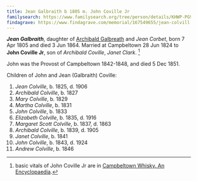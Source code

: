 ```yaml
---
title: Jean Galbraith b 1805 m. John Coville Jr
familysearch: https://www.familysearch.org/tree/person/details/KHWP-PG9
findagrave: https://www.findagrave.com/memorial/167549655/jean-colvill
---
```

***Jean Galbraith***, daughter of [Archibald Galbreath](galbreath-archibald-1760.md) and *Jean Corbet*, born 7 Apr 1805 and died 3 Jun 1864. Married at Campbeltown 28 Jun 1824 to **John Coville Jr**, son of *Archibald Coville*, *Janet Clark*. [^whisky]

John was the Provost of Campbeltown 1842-1848, and died 5 Dec 1851.

Children of John and Jean (Galbraith) Coville:

1. *Jean Colville*, b. 1825, d. 1906
2. *Archibald Colville*, b. 1827
3. *Mary Colville*, b. 1829
4. *Martha Colville*, b. 1831
5. *John Colville*, b. 1833
6. *Elizabeth Colville*, b. 1835, d. 1916
7. *Margaret Scott Colville*, b. 1837, d. 1863
8. *Archibald Colville*, b. 1839, d. 1905
9. *Janet Colville*, b. 1841
10. *John Colville*, b. 1843, d. 1924
11. *Andrew Colville*, b. 1846

[^whisky]: basic vitals of John Coville Jr are in [Campbeltown Whisky. An Encyclopaedia](https://github.com/npg70/galbreath/blob/main/sources/campbeltown-whisky-an-encyclopaedia.md#page-44).

